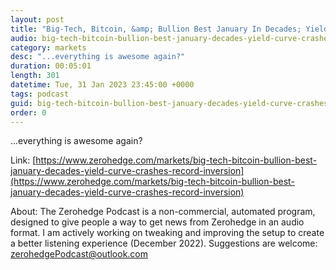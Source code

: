 ```yaml
---
layout: post
title: "Big-Tech, Bitcoin, &amp; Bullion Best January In Decades; Yield Curve Crashes To Record Inversion"
audio: big-tech-bitcoin-bullion-best-january-decades-yield-curve-crashes-record-inversion-1
category: markets
desc: "...everything is awesome again?"
duration: 00:05:01
length: 301
datetime: Tue, 31 Jan 2023 23:45:00 +0000
tags: podcast
guid: big-tech-bitcoin-bullion-best-january-decades-yield-curve-crashes-record-inversion-0
order: 0
---
```

...everything is awesome again?

Link: [https://www.zerohedge.com/markets/big-tech-bitcoin-bullion-best-january-decades-yield-curve-crashes-record-inversion](https://www.zerohedge.com/markets/big-tech-bitcoin-bullion-best-january-decades-yield-curve-crashes-record-inversion)

About: The Zerohedge Podcast is a non-commercial, automated program, designed to give people a way to get news from Zerohedge in an audio format.  I am actively working on tweaking and improving the setup to create a better listening experience (December 2022).  Suggestions are welcome: [zerohedgePodcast@outlook.com](mailto:zerohedgePodcast@outlook.com)